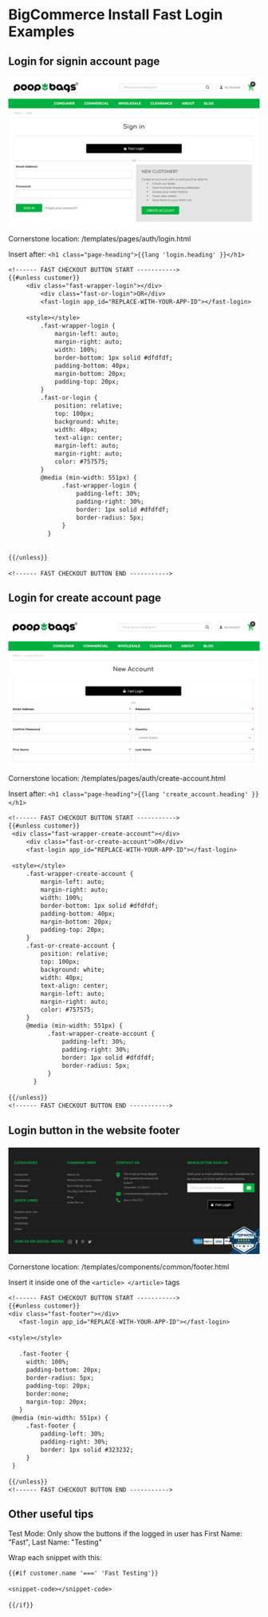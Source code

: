 # BigCommerce Install Fast Login Examples

## Login for signin account page

![Login for signin account page](images/fast-login/signin-account-page.png)

Cornerstone location: /templates/pages/auth/login.html

Insert after: `<h1 class="page-heading">{{lang 'login.heading' }}</h1>`

```
<!------ FAST CHECKOUT BUTTON START ----------->
{{#unless customer}}
     <div class="fast-wrapper-login"></div>
         <div class="fast-or-login">OR</div>
         <fast-login app_id="REPLACE-WITH-YOUR-APP-ID"></fast-login>
     
     <style></style>
         .fast-wrapper-login {
             margin-left: auto;
             margin-right: auto;
             width: 100%;
             border-bottom: 1px solid #dfdfdf;
             padding-bottom: 40px;
             margin-bottom: 20px;
             padding-top: 20px;
         }
         .fast-or-login {
             position: relative;
             top: 100px;
             background: white;
             width: 40px;
             text-align: center;
             margin-left: auto;
             margin-right: auto;
             color: #757575;
         }
         @media (min-width: 551px) {
               .fast-wrapper-login {
                   padding-left: 30%;
                   padding-right: 30%;
                   border: 1px solid #dfdfdf;
                   border-radius: 5px;
               }
           }
     
      
{{/unless}}
‍
<!------ FAST CHECKOUT BUTTON END ----------->
```

## Login for create account page

![Login for create account page](images/fast-login/create-account-page.png)

Cornerstone location: /templates/pages/auth/create-account.html

Insert after: `<h1 class="page-heading">{{lang 'create_account.heading' }}</h1>`

```
<!------ FAST CHECKOUT BUTTON START ----------->
{{#unless customer}}
 <div class="fast-wrapper-create-account"></div>
     <div class="fast-or-create-account">OR</div>
     <fast-login app_id="REPLACE-WITH-YOUR-APP-ID"></fast-login>
 
 <style></style>
     .fast-wrapper-create-account {
         margin-left: auto;
         margin-right: auto;
         width: 100%;
         border-bottom: 1px solid #dfdfdf;
         padding-bottom: 40px;
         margin-bottom: 20px;
         padding-top: 20px;
     }
     .fast-or-create-account {
         position: relative;
         top: 100px;
         background: white;
         width: 40px;
         text-align: center;
         margin-left: auto;
         margin-right: auto;
         color: #757575;
     }
     @media (min-width: 551px) {
           .fast-wrapper-create-account {
               padding-left: 30%;
               padding-right: 30%;
               border: 1px solid #dfdfdf;
               border-radius: 5px;
           }
       }

{{/unless}}
<!------ FAST CHECKOUT BUTTON END ----------->
```

## Login button in the website footer

![Login button in the website footer](images/fast-login/login-button-in-footer.png)

Cornerstone location: /templates/components/common/footer.html

Insert it inside one of the `<article> </article>` tags

```
<!------ FAST CHECKOUT BUTTON START ----------->
{{#unless customer}}
<div class="fast-footer"></div>
   <fast-login app_id="REPLACE-WITH-YOUR-APP-ID"></fast-login>

<style></style>
 
   .fast-footer {
     width: 100%;
     padding-bottom: 20px;
     border-radius: 5px;
     padding-top: 20px;
     border:none;
     margin-top: 20px;
   }
 @media (min-width: 551px) {
     .fast-footer {
         padding-left: 30%;
         padding-right: 30%;
         border: 1px solid #323232;
     }
 }

{{/unless}}
<!------ FAST CHECKOUT BUTTON END ----------->
```

## Other useful tips

Test Mode: Only show the buttons if the logged in user has First Name: "Fast", Last Name: "Testing"

Wrap each snippet with this:
```
{{#if customer.name '===' 'Fast Testing'}}

<snippet-code></snippet-code>

{{/if}}
```